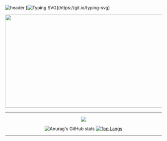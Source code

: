 ![header](https://capsule-render.vercel.app/api?type=waving&color=0:EEFF00,100:a82da8&height=140&section=header%20render)
[![Typing SVG](https://readme-typing-svg.demolab.com?font=Honk&size=36&pause=1000&color=DD4A4A&width=435&lines=Welcome+to+Yunie+Github+!)](https://git.io/typing-svg)
<div aligin="center">
<a>
  <img
    src="https://render.gitanimals.org/farms/devyunie"
    width="1280"
    height="300"
  />
</a>   
<br>
</div>      

---  
<div align=center>
  
<a href="https://hits.seeyoufarm.com"><img src="https://hits.seeyoufarm.com/api/count/incr/badge.svg?url=https%3A%2F%2Fgithub.com%2Fdevyunie%2Fhit-counter&count_bg=%2379C83D&title_bg=%234554D9&icon=gnubash.svg&icon_color=%23E7E7E7&title=hits&edge_flat=false"/></a>

</div>

<span align=center>
  
![Anurag's GitHub stats](https://github-readme-stats.vercel.app/api?username=devyunie&show=reviews,discussions_started,discussions_answered,prs_merged,prs_merged_percentage&inclue_all_commits=true&show_icons=true&theme=default)
[![Top Langs](https://github-readme-stats.vercel.app/api/top-langs/?username=devyunie&layout=donut)](https://github.com/anuraghazra/github-readme-stats)
 </span>

 ---


 
